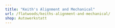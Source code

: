 ```yaml
---
title: "Keith's Alignment and Mechanical"
url: /flatwoods/keiths-alignment-and-mechanical/
shop: Autowerkstatt
---
```

